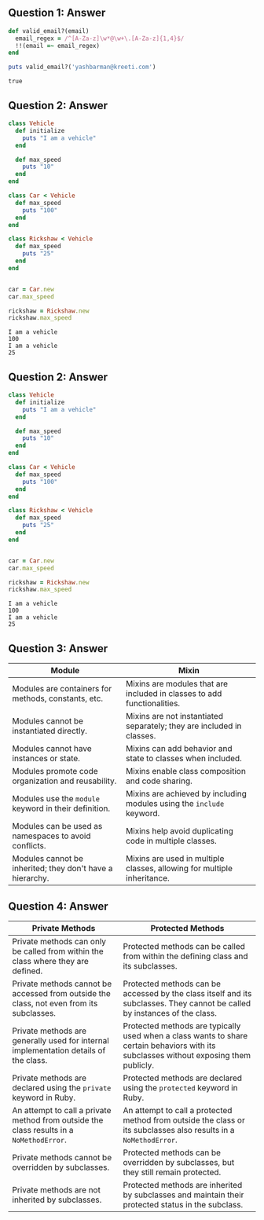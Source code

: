 ## Question 1: Answer
```ruby
def valid_email?(email)
  email_regex = /^[A-Za-z]\w*@\w+\.[A-Za-z]{1,4}$/
  !!(email =~ email_regex)
end

puts valid_email?('yashbarman@kreeti.com')

```
```
true
```
## Question 2: Answer
```ruby
class Vehicle
  def initialize
    puts "I am a vehicle"
  end

  def max_speed
    puts "10"
  end
end

class Car < Vehicle
  def max_speed
    puts "100"
  end
end

class Rickshaw < Vehicle
  def max_speed
    puts "25"
  end
end


car = Car.new
car.max_speed

rickshaw = Rickshaw.new
rickshaw.max_speed

```
```
I am a vehicle
100
I am a vehicle
25
```
## Question 2: Answer
```ruby
class Vehicle
  def initialize
    puts "I am a vehicle"
  end

  def max_speed
    puts "10"
  end
end

class Car < Vehicle
  def max_speed
    puts "100"
  end
end

class Rickshaw < Vehicle
  def max_speed
    puts "25"
  end
end


car = Car.new
car.max_speed

rickshaw = Rickshaw.new
rickshaw.max_speed

```
```
I am a vehicle
100
I am a vehicle
25
```
## Question 3: Answer
| **Module**                                            | **Mixin**                                                              |
|-------------------------------------------------------|------------------------------------------------------------------------|
| Modules are containers for methods, constants, etc.  | Mixins are modules that are included in classes to add functionalities. |
| Modules cannot be instantiated directly.             | Mixins are not instantiated separately; they are included in classes.  |
| Modules cannot have instances or state.              | Mixins can add behavior and state to classes when included.            |
| Modules promote code organization and reusability.   | Mixins enable class composition and code sharing.                      |
| Modules use the `module` keyword in their definition.| Mixins are achieved by including modules using the `include` keyword.  |
| Modules can be used as namespaces to avoid conflicts.| Mixins help avoid duplicating code in multiple classes.                |
| Modules cannot be inherited; they don't have a hierarchy.  | Mixins are used in multiple classes, allowing for multiple inheritance. |

## Question 4: Answer
| **Private Methods**                                        | **Protected Methods**                                                |
|------------------------------------------------------------|----------------------------------------------------------------------|
| Private methods can only be called from within the class where they are defined. | Protected methods can be called from within the defining class and its subclasses.|
| Private methods cannot be accessed from outside the class, not even from its subclasses. | Protected methods can be accessed by the class itself and its subclasses. They cannot be called by instances of the class. |
| Private methods are generally used for internal implementation details of the class. | Protected methods are typically used when a class wants to share certain behaviors with its subclasses without exposing them publicly. |
| Private methods are declared using the `private` keyword in Ruby. | Protected methods are declared using the `protected` keyword in Ruby. |
| An attempt to call a private method from outside the class results in a `NoMethodError`. | An attempt to call a protected method from outside the class or its subclasses also results in a `NoMethodError`. |
| Private methods cannot be overridden by subclasses. | Protected methods can be overridden by subclasses, but they still remain protected. |
| Private methods are not inherited by subclasses. | Protected methods are inherited by subclasses and maintain their protected status in the subclass. |